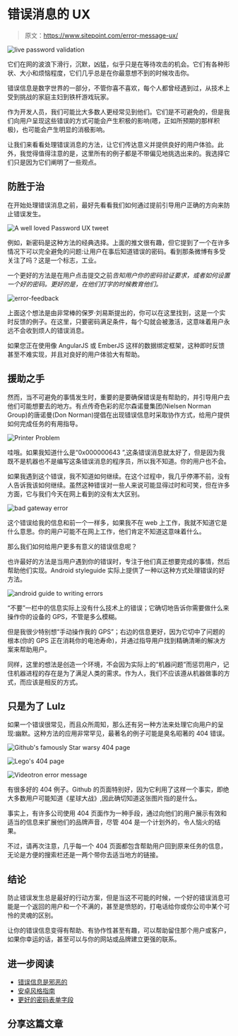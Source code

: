 # 错误消息的 UX

> 原文：<https://www.sitepoint.com/error-message-ux/>

![live password validation](img/87c18c5eb1a99f77081ba34faa0e353e.png)

它们在网的波浪下滑行，沉默，凶猛，似乎只是在等待攻击的机会。它们有各种形状、大小和烦恼程度，它们几乎总是在你最意想不到的时候攻击你。

错误信息是数字世界的一部分，不管你喜不喜欢，每个人都曾经遇到过，从技术上受到挑战的家庭主妇到铁杆游戏玩家。

作为开发人员，我们可能比大多数人更经常见到他们。它们是不可避免的，但是我们向用户呈现这些错误的方式可能会产生积极的影响(嗯，正如所预期的那样积极)，也可能会产生明显的消极影响。

让我们来看看处理错误消息的方法，让它们传达意义并提供良好的用户体验。此外，我觉得值得注意的是，这里所有的例子都是不带偏见地挑选出来的。我选择它们只是因为它们阐明了一些观点。

## 防胜于治

在开始处理错误消息之前，最好先看看我们如何通过提前引导用户正确的方向来防止错误发生。

![A well loved Password UX tweet](img/a388f0d87b4ff799b51db746483cd3f9.png)

例如，新密码是这种方法的经典选择。上面的推文很有趣，但它提到了一个在许多情况下可以完全避免的问题:让用户在事后知道错误的密码。看到那条微博有多受关注了吗？这是一个标志，工业。

一个更好的方法是在用户点击提交之前*告知用户你的密码验证要求，或者如何设置一个好的密码。更好的是，在他们打字的时候教育他们。*

![error-feedback](img/779e78e336593d2556b1aed2a76c5a71.png)

上面这个想法是由非常棒的保罗·刘易斯提出的，你可以在这里找到，这是一个实时反馈的例子。在这里，只要密码满足条件，每个勾就会被激活，这意味着用户永远不会收到烦人的错误消息。

如果您正在使用像 AngularJS 或 EmberJS 这样的数据绑定框架，这种即时反馈甚至不难实现，并且对良好的用户体验大有帮助。

## 援助之手

然而，当不可避免的事情发生时，重要的是要确保错误是有帮助的，并引导用户去他们可能想要去的地方。有点传奇色彩的尼尔森诺曼集团(Nielsen Norman Group)的唐诺曼(Don Norman)提倡在出现错误信息时采取协作方式，给用户提供如何完成任务的有用指导。

![Printer Problem ](img/a643ee0a0eef5bebedf61c3f50230587.png)

哇哦。如果我知道什么是“0x000000643 ”,这条错误消息就太好了，但是因为我既不是机器也不是编写这条错误消息的程序员，所以我不知道。你的用户也不会。

如果我遇到这个错误，我不知道如何继续。在这个过程中，我几乎停滞不前，没有人告诉我该如何继续。虽然这种错误对一些人来说可能显得过时和可笑，但在许多方面，它与我们今天在网上看到的没有太大区别。

![bad gateway error](img/d1d5bc0ee48ba616e05ab7dfebb0ebf4.png)

这个错误给我的信息和前一个一样多，如果我不在 web 上工作，我就不知道它是什么意思。你的用户可能不在网上工作，他们肯定不知道这意味着什么。

那么我们如何给用户更多有意义的错误信息呢？

也许最好的方法是当用户遇到你的错误时，专注于他们真正想要完成的事情，然后帮助他们实现。Android styleguide 实际上提供了一种以这种方式处理错误的好方法。

![android guide to writing errors](img/6de1ca2ca2ec071c9098adddba58118d.png)

“不要”一栏中的信息实际上没有什么技术上的错误；它确切地告诉你需要做什么来操作你的设备的 GPS，不管是多么模糊。

但是我很少特别想“手动操作我的 GPS”；右边的信息更好，因为它切中了问题的根本(你的 GPS 正在消耗你的电池寿命)，并通过指导用户找到精确清晰的解决方案来帮助用户。

同样，这里的想法是创造一个环境，不会因为实际上的“机器问题”而惩罚用户，记住机器进程的存在是为了满足人类的需求。作为人，我们不应该遵从机器做事的方式，而应该是相反的方式。

## 只是为了 Lulz

如果一个错误很常见，而且众所周知，那么还有另一种方法来处理它向用户的呈现:幽默。这种方法的应用非常罕见，最著名的例子可能是臭名昭著的 404 错误。

![Github's famously Star warsy 404 page](img/024ceaab5c8c40b634d7e2eec5aaebea.png)

![Lego's 404 page](img/251d9b5c663a0c31e274d478b0537d8c.png)

![Videotron error message](img/28f6cc12343e2f902bed3bdf044e16e4.png)

有很多好的 404 例子。Github 的页面特别好，因为它利用了这样一个事实，即绝大多数用户可能知道《星球大战》,因此确切知道这张图片指的是什么。

事实上，有许多公司使用 404 页面作为一种手段，通过向他们的用户展示有效和适当的信息来扩展他们的品牌声音，尽管 404 是一个计划外的，令人恼火的结果。

不过，请再次注意，几乎每一个 404 页面都包含帮助用户回到原来任务的信息，无论是方便的搜索栏还是一两个带你去适当地方的链接。

## 结论

防止错误发生总是最好的行动方案，但是当这不可能的时候，一个好的错误消息可能是一个返回的用户和一个不满的，甚至是愤怒的，打电话给你或你公司中某个可怜的灵魂的区别。

让你的错误信息变得有帮助、有协作性甚至有趣，可以帮助留住那个用户或客户，如果你幸运的话，甚至可以与你的网站或品牌建立更强的联系。

## 进一步阅读

*   [错误信息是邪恶的](http://www.jnd.org/dn.mss/error_messages_are_e.html)
*   [安卓风格指南](http://developer.android.com/design/style/writing.html)
*   [更好的密码表单字段](http://aerotwist.com/blog/better-password-form-fields/)

## 分享这篇文章